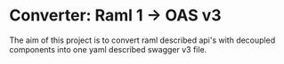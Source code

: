 # Converter: Raml 1 -> OAS v3

The aim of this project is to convert raml described api's with decoupled components into one yaml described swagger v3 file.
